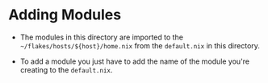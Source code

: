 # Adding Modules

- The modules in this directory are imported to the `~/flakes/hosts/${host}/home.nix` from the `default.nix`
  in this directory.

- To add a module you just have to add the name of the module you're creating to the `default.nix`.
